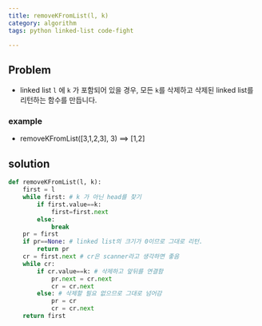 ```yaml
---
title: removeKFromList(l, k)
category: algorithm
tags: python linked-list code-fight

---
```


## Problem 

- linked list `l` 에 `k` 가 포함되어 있을 경우, 모든 `k`를 삭제하고 삭제된 linked list를 리턴하는 함수를 만듭니다. 

### example 

- removeKFromList([3,1,2,3], 3) ==> [1,2]

## solution

```python
def removeKFromList(l, k):
    first = l
    while first: # k 가 아닌 head를 찾기 
        if first.value==k:
            first=first.next
        else:
            break
    pr = first
    if pr==None: # linked list의 크기가 0이므로 그대로 리턴. 
        return pr
    cr = first.next # cr은 scanner라고 생각하면 좋음 
    while cr:
        if cr.value==k: # 삭제하고 앞뒤를 연결함 
            pr.next = cr.next
            cr = cr.next
        else: # 삭제할 필요 없으므로 그대로 넘어감 
            pr = cr
            cr = cr.next
    return first
```
